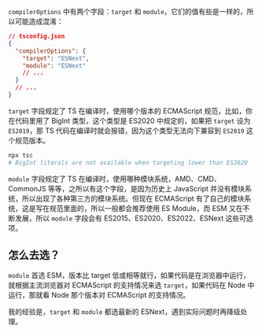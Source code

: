 `compilerOptions` 中有两个字段：`target` 和 `module`，它们的值有些是一样的，所以可能造成混淆：

```json
// tsconfig.json
{
  "compilerOptions": {
    "target": "ESNext",
    "module": "ESNext"
    // ...
  }
  // ...
}
```

`target` 字段规定了 TS 在编译时，使用哪个版本的 ECMAScript 规范，比如，你在代码里用了 BigInt 类型，这个类型是 ES2020 中规定的，如果把 `target` 设为 `ES2019`，那 TS 代码在编译时就会报错，因为这个类型无法向下兼容到 `ES2019` 这个规范版本。

```sh
npx tsc
# BigInt literals are not available when targeting lower than ES2020
```

`module` 字段规定了 TS 在编译时，使用哪种模块系统，AMD、CMD、CommonJS 等等，之所以有这个字段，是因为历史上 JavaScript 并没有模块系统，所以出现了各种第三方的模块系统。但现在 ECMAScript 有了自己的模块系统，这是写在规范里面的，所以一般都会推荐使用 ES Module，而 ESM 又在不断发展，所以 `module` 字段会有 ES2015、ES2020、ES2022、ESNext 这些可选项。

## 怎么去选？

`module` 首选 ESM，版本比 target 低或相等就行，如果代码是在浏览器中运行，就根据主流浏览器对 ECMAScript 的支持情况来选 `target`，如果代码在 Node 中运行，那就看 Node 那个版本对 ECMAScript 的支持情况。

我的经验是，`target` 和 `module` 都选最新的 ESNext，遇到实际问题时再降级处理。
